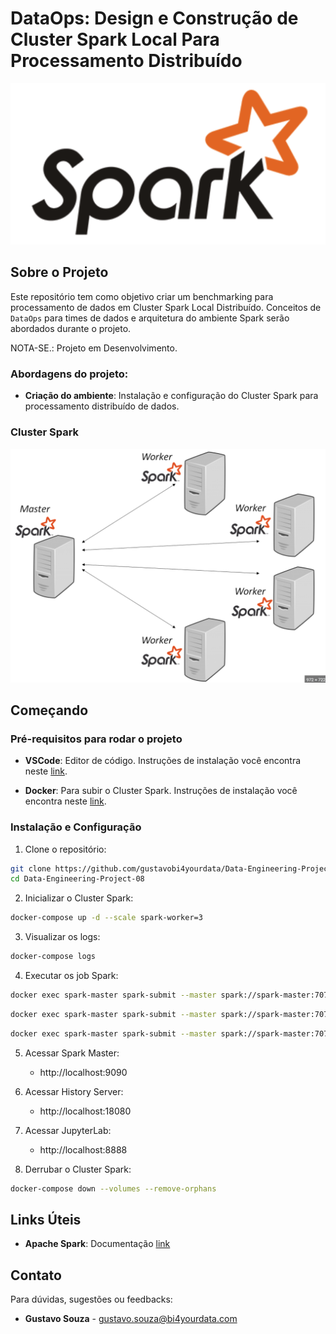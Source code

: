 # DataOps: Design e Construção de Cluster Spark Local Para Processamento Distribuído

![img.png](image/Spark-Image.png)

## Sobre o Projeto

Este repositório tem como objetivo criar um benchmarking para processamento de dados em Cluster Spark Local Distribuído. Conceitos de `DataOps` para times de dados e arquitetura do ambiente Spark serão abordados durante o projeto.

NOTA-SE.: Projeto em Desenvolvimento.


### Abordagens do projeto:

* **Criação do ambiente**: Instalação e configuração do Cluster Spark para processamento distribuído de dados.

### Cluster Spark
![img.png](image/Cluster-Spark.png)

## Começando

### Pré-requisitos para rodar o projeto

* **VSCode**: Editor de código. Instruções de instalação você encontra neste [link](https://code.visualstudio.com/download).

* **Docker**: Para subir o Cluster Spark. Instruções de instalação você encontra neste [link](https://www.docker.com/products/docker-desktop/).

### Instalação e Configuração

1. Clone o repositório:

```bash
git clone https://github.com/gustavobi4yourdata/Data-Engineering-Project-08.git
cd Data-Engineering-Project-08
```

2. Inicializar o Cluster Spark:

```bash
docker-compose up -d --scale spark-worker=3
```

3. Visualizar os logs:

```bash
docker-compose logs
```

4. Executar os job Spark:

```bash
docker exec spark-master spark-submit --master spark://spark-master:7077 ./apps/job1.py
```
```bash
docker exec spark-master spark-submit --master spark://spark-master:7077 ./apps/job2.py
```
```bash
docker exec spark-master spark-submit --master spark://spark-master:7077 ./apps/job3.py
```

5. Acessar Spark Master: 
    - http://localhost:9090

6. Acessar History Server:
    - http://localhost:18080

7. Acessar JupyterLab:
    - http://localhost:8888

8. Derrubar o Cluster Spark:

```bash
docker-compose down --volumes --remove-orphans
```
## Links Úteis
- **Apache Spark**: Documentação [link](https://spark.apache.org/)

## Contato

Para dúvidas, sugestões ou feedbacks:

* **Gustavo Souza** - [gustavo.souza@bi4yourdata.com](mailto:gustavo.souza@bi4yourdata.com) 
